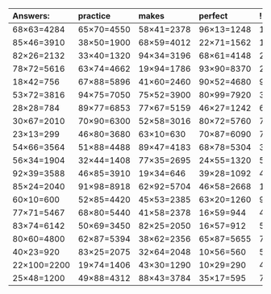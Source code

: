 | Answers: | practice | makes | perfect | ! |
| :--- | :--- | :--- | :--- | :--- |
| 68×63=4284 | 65×70=4550 | 58×41=2378 | 96×13=1248 | 11×14=154 | 
| 85×46=3910 | 38×50=1900 | 68×59=4012 | 22×71=1562 | 10×75=750 | 
| 82×26=2132 | 33×40=1320 | 94×34=3196 | 68×61=4148 | 23×36=828 | 
| 78×72=5616 | 63×74=4662 | 19×94=1786 | 93×90=8370 | 29×96=2784 | 
| 18×42=756 | 67×88=5896 | 41×60=2460 | 90×52=4680 | 98×52=5096 | 
| 53×72=3816 | 94×75=7050 | 75×52=3900 | 80×99=7920 | 38×32=1216 | 
| 28×28=784 | 89×77=6853 | 77×67=5159 | 46×27=1242 | 64×38=2432 | 
| 30×67=2010 | 70×90=6300 | 52×58=3016 | 80×72=5760 | 75×44=3300 | 
| 23×13=299 | 46×80=3680 | 63×10=630 | 70×87=6090 | 71×43=3053 | 
| 54×66=3564 | 51×88=4488 | 89×47=4183 | 68×78=5304 | 36×26=936 | 
| 56×34=1904 | 32×44=1408 | 77×35=2695 | 24×55=1320 | 54×32=1728 | 
| 92×39=3588 | 46×85=3910 | 19×34=646 | 39×28=1092 | 44×38=1672 | 
| 85×24=2040 | 91×98=8918 | 62×92=5704 | 46×58=2668 | 19×91=1729 | 
| 60×10=600 | 52×85=4420 | 45×53=2385 | 63×20=1260 | 95×54=5130 | 
| 77×71=5467 | 68×80=5440 | 41×58=2378 | 16×59=944 | 45×41=1845 | 
| 83×74=6142 | 50×69=3450 | 82×25=2050 | 16×57=912 | 53×22=1166 | 
| 80×60=4800 | 62×87=5394 | 38×62=2356 | 65×87=5655 | 73×98=7154 | 
| 40×23=920 | 83×25=2075 | 32×64=2048 | 10×56=560 | 55×22=1210 | 
| 22×100=2200 | 19×74=1406 | 43×30=1290 | 10×29=290 | 42×31=1302 | 
| 25×48=1200 | 49×88=4312 | 88×43=3784 | 35×17=595 | 70×97=6790 | 
